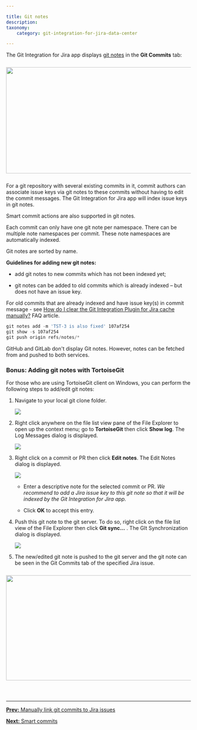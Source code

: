 ```yaml
---

title: Git notes
description:
taxonomy:
    category: git-integration-for-jira-data-center

---
```


The Git Integration for Jira app displays <a href='https://git-scm.com/docs/git-notes' target='_blank'>git notes</a> in the **Git Commits** tab:

<img src='/wp-content/uploads/gij-gitserver-dc-git-notes-sample.png' width=557 height=289 style='display:block;margin:25px auto;max-width:100%' />

For a git repository with several existing commits in it, commit authors can associate issue keys via git notes to these commits without having to edit the commit messages. The Git Integration for Jira app will index issue keys in git notes.

Smart commit actions are also supported in git notes.

Each commit can only have one git note per namespace. There can be multiple note namespaces per commit. These note namespaces are automatically indexed.

<div class="bbb-callout bbb--info">
    <div class="irow">
    <div class="ilogobox">
        <span class="logoimg"></span>
    </div>
    <div class="imsgbox">
        Git notes are sorted by name.
    </div>
    </div>
</div>

**Guidelines for adding new git notes:**

*   add git notes to new commits which has not been indexed yet;

*   git notes can be added to old commits which is already indexed – but does not have an issue key.

<div class="bbb-callout bbb--info">
    <div class="irow">
    <div class="ilogobox">
        <span class="logoimg"></span>
    </div>
    <div class="imsgbox">
        For old commits that are already indexed and have issue key(s) in commit message - see <a href='/git-integration-for-jira-data-center/faq-reindex-and-cache-gij-self-managed/#how-do-i-clear-the-git-integration-for-jira-app-cache-manually'>How do I clear the Git Integration Plugin for Jira cache manually?</a> FAQ article.
    </div>
    </div>
</div>

```powershell
git notes add -m 'TST-3 is also fixed' 107af254
git show -s 107af254
git push origin refs/notes/*
```

<div class="bbb-callout bbb--tip">
    <div class="irow">
    <div class="ilogobox">
        <span class="logoimg"></span>
    </div>
    <div class="imsgbox">
        GitHub and GitLab don't display Git notes. However, notes can be fetched from and pushed to both services.
    </div>
    </div>
</div>

### Bonus: Adding git notes with TortoiseGit

For those who are using TortoiseGit client on Windows, you can perform the following steps to add/edit git notes:

1.  Navigate to your local git clone folder.

    ![](/wp-content/uploads/gij-tortoisegit-bonus-git-notes-example-c.png)

2.  Right click anywhere on the file list view pane of the File Explorer to open up the context menu; go to **TortoiseGit** then click **Show log**. The Log Messages dialog is displayed.

    ![](/wp-content/uploads/gij-tortoisegit-bonus-git-notes-show-log-dlg-c.png)

3.  Right click on a commit or PR then click **Edit notes**. The Edit Notes dialog is displayed.

    ![](/wp-content/uploads/gij-tortoisegit-bonus-git-notes-edit-notes-dlg-c.png)

    *   Enter a descriptive note for the selected commit or PR. _We recommend to add a Jira issue key to this git note so that it will be indexed by the Git Integration for Jira app._

    *   Click **OK** to accept this entry.

4.  Push this git note to the git server. To do so, right click on the file list view of the File Explorer then click **Git sync…** . The GIt Synchronization dialog is displayed.

    ![](/wp-content/uploads/gij-tortoisegit-bonus-git-notes-git-sync-push-notes-c.png)

5.  The new/edited git note is pushed to the git server and the git note can be seen in the Git Commits tab of the specified Jira issue.

<img src='/wp-content/uploads/gij-gitserver-dc-git-notes-sample.png' width=550 height=286 style='display:block;margin:25px auto;max-width:100%' />

&nbsp;
* * *

[**Prev:** Manually link git commits to Jira issues](/git-integration-for-jira-data-center/manually-link-git-commits-to-jira-issues-gij-self-managed)

[**Next:** Smart commits](/git-integration-for-jira-data-center/smart-commits-gij-self-managed)


